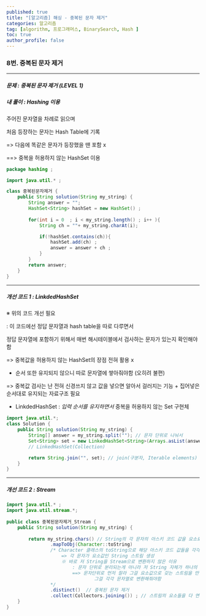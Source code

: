 ```yaml
---
published: true
title: "[알고리즘] 해싱 - 중복된 문자 제거" 
categories: 알고리즘 
tag: [algorithm, 프로그래머스, BinarySearch, Hash ] 
toc: true
author_profile: false 
---
```




### 8번. 중복된 문자 제거

---

##### 문제 : 중복된 문자 제거 (LEVEL 1)



##### 내 풀이 : Hashing 이용 

주어진 문자열을 차례로 읽으며 

처음 등장하는 문자는 Hash Table에 기록 

=> 다음에 똑같은 문자가 등장했을 땐 포함 x 

==>  중복을 허용하지 않는 HashSet 이용 

```java
package hashing ; 

import java.util.* ; 

class 중복된문자제거 {
    public String solution(String my_string) {
        String answer = "";
        HashSet<String> hashSet = new HashSet() ; 
        
        for(int i = 0  ; i < my_string.length() ; i++ ){
            String ch = ""+ my_string.charAt(i); 

            if(!hashSet.contains(ch)){
                hashSet.add(ch) ; 
                answer = answer + ch ; 
            }
        }
        return answer;
    }
}
```



---

##### 개선 코드 1 : LinkdedHashSet

※ 위의 코드 개선 필요 

: 이 코드에선 정답 문자열과 hash table을 따로 다루면서 

정답 문자열에 포함하기 위해서 매번 해시테이블에서 검사하는 문자가 있는지 확인해야함 

=> 중복값을 허용하지 않는 HashSet의 장점 전혀 활용 x 

+ 순서 또한 유지되지 않으니 따로 문자열에 쌓아줘야함 (오히려 불편) 

=> 중복값 검사는 난 전혀 신경쓰지 않고 값을 넣으면 알아서 걸러지는 기능 + 집어넣은 순서대로 유지되는 자료구조 필요 

* LinkdedHashSet  : *입력 순서를 유지하면서* 중복을 허용하지 않는 Set 구현체  

```java
import java.util.*;
class Solution {
    public String solution(String my_string) {
        String[] answer = my_string.split(""); // 문자 단위로 나눠서 
        Set<String> set = new LinkedHashSet<String>(Arrays.asList(answer));
        // LinkedHashSet(Collection)

        return String.join("", set); // join(구분자, Iterable elements) 
    }
}
```







---

##### 개선 코드 2 : Stream 

```java
import java.util.* ; 
import java.util.stream.*; 
 
public class 중복된문자제거_Stream {
	public String solution(String my_string) {
        
		return my_string.chars() // String의 각 문자의 아스키 코드 값을 요소로 가지는 IntStream 반환 
				.mapToObj(Character::toString)
				/* Character 클래스의 toString으로 해당 아스키 코드 값들을 각각 문자열로 변환  
					=> 각 문자가 요소값인 String 스트림 생성 
					※ 바로 저 String을 Stream으로 변환하지 않은 이유 
						: 문자 단위로 분리되는게 아니라 저 String 자체가 하나의 요소값이 됨
						==> 문자단위로 먼저 잘라 그걸 요소값으로 갖는 스트림을 만들고  - chars() 
								그걸 각각 문자열로 변환해줘야함 
				*/
				.distinct()  // 중복된 문자 제거 
				.collect(Collectors.joining()) ; // 스트림의 요소들을 다 연결해 하나의 문자열 반환 
	}
}
```

